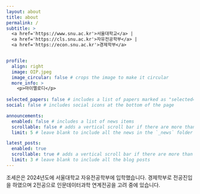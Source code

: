 ```yaml
---
layout: about
title: about
permalink: /
subtitle: >
  <a href='https://www.snu.ac.kr'>서울대학교</a> |
  <a href='https://cls.snu.ac.kr'>자유전공학부</a> |
  <a href='https://econ.snu.ac.kr'>경제학부</a>


profile:
  align: right
  image: OIP.jpeg
  image_circular: false # crops the image to make it circular
  more_info: >
    <p>마이멜로디</p>
    
selected_papers: false # includes a list of papers marked as "selected={true}"
social: false # includes social icons at the bottom of the page

announcements:
  enabled: false # includes a list of news items
  scrollable: false # adds a vertical scroll bar if there are more than 3 news items
  limit: 5 # leave blank to include all the news in the `_news` folder

latest_posts:
  enabled: true
  scrollable: true # adds a vertical scroll bar if there are more than 3 new posts items
  limit: 3 # leave blank to include all the blog posts
---
```


조세은은 2024년도에 서울대학교 자유전공학부에 입학했습니다. 경제학부로 전공진입을 하였으며 2전공으로 인문데이터과학 연계전공을 고려 중에 있습니다. 
